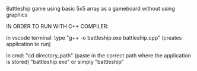 Battleship game using basic 5x5 array as a gameboard without using graphics

IN ORDER TO RUN WITH C++ COMPILER:

in vscode terminal:
type "g++ -o battleship.exe battleship.cpp" (creates application to run)

in cmd:
"cd directory_path" (paste in the correct path where the application is stored)
"battleship.exe" or simply "battleship"
